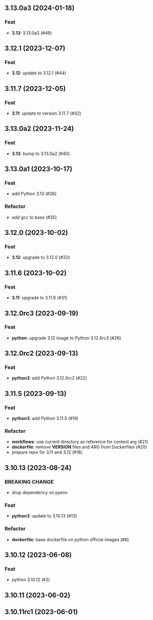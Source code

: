 ## 3.13.0a3 (2024-01-18)

### Feat

- **3.13**: 3.13.0a3 (#46)

## 3.12.1 (2023-12-07)

### Feat

- **3.12**: update to 3.12.1 (#44)

## 3.11.7 (2023-12-05)

### Feat

- **3.11**: update to version 3.11.7 (#42)

## 3.13.0a2 (2023-11-24)

### Feat

- **3.13**: bump to 3.13.0a2 (#40)

## 3.13.0a1 (2023-10-17)

### Feat

- add Python 3.13 (#36)

### Refactor

- add gcc to base (#35)

## 3.12.0 (2023-10-02)

### Feat

- **3.12**: upgrade to 3.12.0 (#32)

## 3.11.6 (2023-10-02)

### Feat

- **3.11**: upgrade to 3.11.6 (#31)

## 3.12.0rc3 (2023-09-19)

### Feat

- **python**: upgrade 3.12 image to Python 3.12.0rc3 (#26)

## 3.12.0rc2 (2023-09-13)

### Feat

- **python3**: add Python 3.12.0rc2 (#22)

## 3.11.5 (2023-09-13)

### Feat

- **python3**: add Python 3.11.5 (#19)

### Refactor

- **workflows**: use current directory as reference for context arg (#21)
- **dockerfile**: remove __VERSION__ files and ARG from Dockerfiles (#20)
- prepare repo for 3.11 and 3.12 (#18)

## 3.10.13 (2023-08-24)

### BREAKING CHANGE

- drop dependency on pyenv

### Feat

- **python3**: update to 3.10.13 (#13)

### Refactor

- **dockerfile**: base dockerfile on python official images (#8)

## 3.10.12 (2023-06-08)

### Feat

- python 3.10.12 (#2)

## 3.10.11 (2023-06-02)

## 3.10.11rc1 (2023-06-01)
